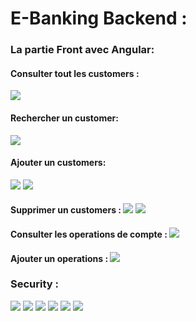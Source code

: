 <h1>E-Banking Backend :</h1>

<h3>La partie Front avec Angular: </h3>

<h4>Consulter tout les customers : </h4>
<img src="image/Tp front1.png"/>
<h4>Rechercher un customer: </h4>
<img src="image/tp front7.png"/>
<h4>Ajouter un customers: </h4>
<img src="image/tp front8.png"/>
<img src="image/tp front9.png"/>
<h4>Supprimer un customers :</4>
<img src="image/supp front10.png">
<img src="image/tp front11.png">
<h4>Consulter les operations de compte :</4>
<img src="image/tp front12.png">
<h4>Ajouter un operations :</4>
<img src="image/tp front14.png">
<h3>Security : </h3>
<img src="image/login 1.png">
<img src="image/sec 1.png">
<img src="image/sec 2.png">
<img src="image/sec 3.png">
<img src="image/sec 4.png">
<img src="image/sec 5.png">

